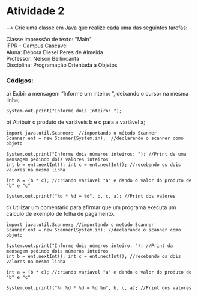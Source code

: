 # Atividade 2

--> Crie uma classe em Java que realize cada uma das seguintes tarefas:

Classe impressão de texto: "Main"  
IFPR - Campus Cascavel  
Aluna: Débora Diesel Peres de Almeida  
Professor: Nelson Bellincanta   
Disciplina: Programação Orientada a Objetos  

### Códigos:

a) Exibir a mensagem “Informe um inteiro: “, deixando o cursor na mesma linha;

```
System.out.print("Informe dois Inteiro: ");
```

b) Atribuir o produto de variáveis b e c para a variável a;

```
import java.util.Scanner;  //importando o método Scanner
Scanner ent = new Scanner(System.in);  //declarando o scanner como objeto

System.out.print("Informe dois números inteiros: "); //Print de uma mensagem pedindo dois valores inteiros
int b = ent.nextInt(); int c = ent.nextInt(); //recebendo os dois valores na mesma linha

int a = (b * c); //criando variavel "a" e dando o valor do produto de "b" e "c"

System.out.printf("%d * %d = %d", b, c, a); //Print dos valores
```

c) Utilizar um comentário para afirmar que um programa executa um cálculo de exemplo de folha de pagamento.

```
import java.util.Scanner; //importando o metodo Scanner
Scanner ent = new Scanner(System.in); //declarando o scanner como objeto

System.out.print("Informe dois números inteiro: "); //Print da mensagem pedindo dois números inteiros
int b = ent.nextInt(); int c = ent.nextInt(); //recebendo os dois valores na mesma linha

int a = (b * c); //criando variavel "a" e dando o valor do produto de "b" e "c"

System.out.printf("%n %d * %d = %d %n", b, c, a); //Print dos valores
```
